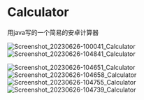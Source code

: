 # Calculator
用java写的一个简易的安卓计算器

![Screenshot_20230626-100041_Calculator](https://github.com/TenzinJamyangZHS/Calculator/assets/22554163/633757a2-59b6-4fdd-88c4-dbc9090681db)     ![Screenshot_20230626-104841_Calculator](https://github.com/TenzinJamyangZHS/Calculator/assets/22554163/f5c9d116-fc5b-40a3-a1b1-1e4b76b279e4)

![Screenshot_20230626-104651_Calculator](https://github.com/TenzinJamyangZHS/Calculator/assets/22554163/d59d2186-8dc3-4187-8ff2-e7aee0200648)     ![Screenshot_20230626-104658_Calculator](https://github.com/TenzinJamyangZHS/Calculator/assets/22554163/f9a924d2-5b69-4ea8-b2de-fccfe5ab7f61)
![Screenshot_20230626-104755_Calculator](https://github.com/TenzinJamyangZHS/Calculator/assets/22554163/1bc12222-957f-48ca-8b01-af1f41b92301)     ![Screenshot_20230626-104739_Calculator](https://github.com/TenzinJamyangZHS/Calculator/assets/22554163/26e6f420-51e5-43f3-94e8-4acbbaae7661)
